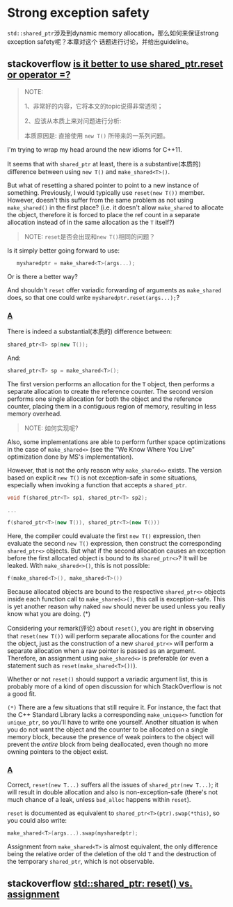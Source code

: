 # Strong exception safety

`std::shared_ptr`涉及到dynamic memory allocation，那么如何来保证strong exception safety呢？本章对这个 话题进行讨论，并给出guideline。





## stackoverflow [is it better to use shared_ptr.reset or operator =?](https://stackoverflow.com/questions/14836691/is-it-better-to-use-shared-ptr-reset-or-operator)

> NOTE: 
>
> 1、非常好的内容，它将本文的topic说得非常透彻；
>
> 2、应该从本质上来对问题进行分析:  
>
> 本质原因是: 直接使用  `new T()` 所带来的一系列问题。

I'm trying to wrap my head around the new idioms for C++11.

It seems that with `shared_ptr` at least, there is a substantive(本质的) difference between using `new T()` and `make_shared<T>()`.

But what of resetting a shared pointer to point to a new instance of something. Previously, I would typically use `reset(new T())` member. However, doesn't this suffer from the same problem as not using `make_shared()` in the first place? (i.e. it doesn't allow `make_shared` to allocate the object, therefore it is forced to place the ref count in a separate allocation instead of in the same allocation as the `T` itself?)

> NOTE: `reset`是否会出现和`new T()`相同的问题？

Is it simply better going forward to use:

```cpp
   mysharedptr = make_shared<T>(args...);
```

Or is there a better way?

And shouldn't `reset` offer variadic forwarding of arguments as `make_shared` does, so that one could write `mysharedptr.reset(args...);`?

### [A](https://stackoverflow.com/a/14837300)

There is indeed a substantial(本质的) difference between:

```cpp
shared_ptr<T> sp(new T());
```

And:

```cpp
shared_ptr<T> sp = make_shared<T>();
```

The first version performs an allocation for the `T` object, then performs a separate allocation to create the reference counter. The second version performs one single allocation for both the object and the reference counter, placing them in a contiguous region of memory, resulting in less memory overhead.

> NOTE: 如何实现呢?

Also, some implementations are able to perform further space optimizations in the case of `make_shared<>` (see the "We Know Where You Live" optimization done by MS's implementation).

However, that is not the only reason why `make_shared<>` exists. The version based on explicit `new T()` is not exception-safe in some situations, especially when invoking a function that accepts a `shared_ptr`.

```cpp
void f(shared_ptr<T> sp1, shared_ptr<T> sp2);

...

f(shared_ptr<T>(new T()), shared_ptr<T>(new T()))
```

Here, the compiler could evaluate the first `new T()` expression, then evaluate the second `new T()` expression, then construct the corresponding `shared_ptr<>` objects. But what if the second allocation causes an exception before the first allocated object is bound to its `shared_ptr<>`? It will be leaked. With `make_shared<>()`, this is not possible:

```cpp
f(make_shared<T>(), make_shared<T>())
```

Because allocated objects are bound to the respective `shared_ptr<>` objects inside each function call to `make_shared<>()`, this call is exception-safe. This is yet another reason why naked `new` should never be used unless you really know what you are doing. (*)

Considering your remark(评论) about `reset()`, you are right in observing that `reset(new T())` will perform separate allocations for the counter and the object, just as the construction of a new `shared_ptr<>` will perform a separate allocation when a raw pointer is passed as an argument. Therefore, an assignment using `make_shared<>` is preferable (or even a statement such as `reset(make_shared<T>())`).

Whether or not `reset()` should support a variadic argument list, this is probably more of a kind of open discussion for which StackOverflow is not a good fit.

`(*)` There are a few situations that still require it. For instance, the fact that the C++ Standard Library lacks a corresponding `make_unique<>` function for `unique_ptr`, so you'll have to write one yourself. Another situation is when you do not want the object and the counter to be allocated on a single memory block, because the presence of weak pointers to the object will prevent the *entire* block from being deallocated, even though no more owning pointers to the object exist.



### [A](https://stackoverflow.com/a/14837398)

Correct, `reset(new T...)` suffers all the issues of `shared_ptr(new T...)`; it will result in double allocation and also is non-exception-safe (there's not much chance of a leak, unless `bad_alloc` happens within `reset`).

`reset` is documented as equivalent to `shared_ptr<T>(ptr).swap(*this)`, so you could also write:

```cpp
make_shared<T>(args...).swap(mysharedptr);
```

Assignment from `make_shared<T>` is almost equivalent, the only difference being the relative order of the deletion of the old `T` and the destruction of the temporary `shared_ptr`, which is not observable.



## stackoverflow [std::shared_ptr: reset() vs. assignment](https://stackoverflow.com/questions/31438714/stdshared-ptr-reset-vs-assignment)